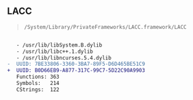 ## LACC

> `/System/Library/PrivateFrameworks/LACC.framework/LACC`

```diff

   - /usr/lib/libSystem.B.dylib
   - /usr/lib/libc++.1.dylib
   - /usr/lib/libncurses.5.4.dylib
-  UUID: 7BE33806-3360-3BA7-89F5-D6D465BE51C9
+  UUID: B0D66EB9-A877-317C-99C7-5D22C90A9903
   Functions: 363
   Symbols:   214
   CStrings:  122

```
